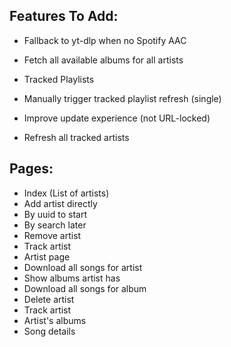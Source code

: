 ## Features To Add:
- Fallback to yt-dlp when no Spotify AAC
- Fetch all available albums for all artists
- Tracked Playlists
 - Manually trigger tracked playlist refresh (single)
 - Improve update experience (not URL-locked)


- Refresh all tracked artists

## Pages:
- Index (List of artists)
 - Add artist directly
  - By uuid to start
  - By search later
 - Remove artist
 - Track artist
- Artist page
 - Download all songs for artist
 - Show albums artist has
  - Download all songs for album
 - Delete artist
 - Track artist
- Artist's albums
- Song details
